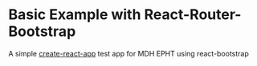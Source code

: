 # Basic Example with React-Router-Bootstrap

A simple [create-react-app](CRA-README.md) test app for MDH EPHT using react-bootstrap
